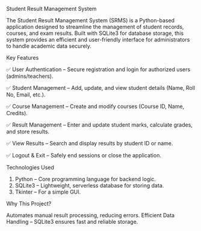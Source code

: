 Student Result Management System

The Student Result Management System (SRMS) is a Python-based application designed to streamline the management of student records, courses, and exam results. Built with SQLite3 for database storage, this system provides an efficient and user-friendly interface for administrators to handle academic data securely.

Key Features

✅ User Authentication – Secure registration and login for authorized users (admins/teachers).

✅ Student Management – Add, update, and view student details (Name, Roll No, Email, etc.).

✅ Course Management – Create and modify courses (Course ID, Name, Credits).

✅ Result Management – Enter and update student marks, calculate grades, and store results.

✅ View Results – Search and display results by student ID or name.

✅ Logout & Exit – Safely end sessions or close the application.

Technologies Used

1) Python – Core programming language for backend logic.
2) SQLite3 – Lightweight, serverless database for storing data.
3) Tkinter  – For a simple GUI.


Why This Project?

Automates manual result processing, reducing errors.
Efficient Data Handling – SQLite3 ensures fast and reliable storage.
